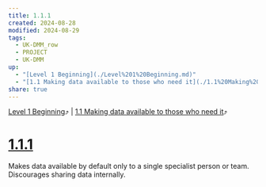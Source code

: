 ```yaml
---
title: 1.1.1
created: 2024-08-28
modified: 2024-08-29
tags:
  - UK-DMM_row
  - PROJECT
  - UK-DMM
up:
  - "[Level 1 Beginning](./Level%201%20Beginning.md)"
  - "[1.1 Making data available to those who need it](./1.1%20Making%20data%20available%20to%20those%20who%20need%20it.md)"
share: true
---
```

[Level 1 Beginning](./Level%201%20Beginning.md)⤴️ | [1.1 Making data available to those who need it](./1.1%20Making%20data%20available%20to%20those%20who%20need%20it.md)⤴️
# [1.1.1](1.1.1.md)

Makes data available by default only to a single specialist person or team. Discourages sharing data internally.